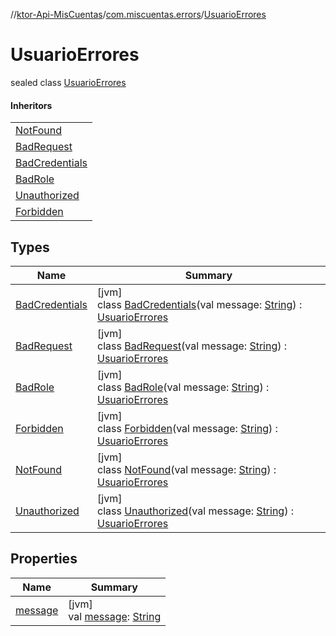 //[ktor-Api-MisCuentas](../../../index.md)/[com.miscuentas.errors](../index.md)/[UsuarioErrores](index.md)

# UsuarioErrores

sealed class [UsuarioErrores](index.md)

#### Inheritors

| |
|---|
| [NotFound](-not-found/index.md) |
| [BadRequest](-bad-request/index.md) |
| [BadCredentials](-bad-credentials/index.md) |
| [BadRole](-bad-role/index.md) |
| [Unauthorized](-unauthorized/index.md) |
| [Forbidden](-forbidden/index.md) |

## Types

| Name | Summary |
|---|---|
| [BadCredentials](-bad-credentials/index.md) | [jvm]<br>class [BadCredentials](-bad-credentials/index.md)(val message: [String](https://kotlinlang.org/api/latest/jvm/stdlib/kotlin/-string/index.html)) : [UsuarioErrores](index.md) |
| [BadRequest](-bad-request/index.md) | [jvm]<br>class [BadRequest](-bad-request/index.md)(val message: [String](https://kotlinlang.org/api/latest/jvm/stdlib/kotlin/-string/index.html)) : [UsuarioErrores](index.md) |
| [BadRole](-bad-role/index.md) | [jvm]<br>class [BadRole](-bad-role/index.md)(val message: [String](https://kotlinlang.org/api/latest/jvm/stdlib/kotlin/-string/index.html)) : [UsuarioErrores](index.md) |
| [Forbidden](-forbidden/index.md) | [jvm]<br>class [Forbidden](-forbidden/index.md)(val message: [String](https://kotlinlang.org/api/latest/jvm/stdlib/kotlin/-string/index.html)) : [UsuarioErrores](index.md) |
| [NotFound](-not-found/index.md) | [jvm]<br>class [NotFound](-not-found/index.md)(val message: [String](https://kotlinlang.org/api/latest/jvm/stdlib/kotlin/-string/index.html)) : [UsuarioErrores](index.md) |
| [Unauthorized](-unauthorized/index.md) | [jvm]<br>class [Unauthorized](-unauthorized/index.md)(val message: [String](https://kotlinlang.org/api/latest/jvm/stdlib/kotlin/-string/index.html)) : [UsuarioErrores](index.md) |

## Properties

| Name | Summary |
|---|---|
| [message](message.md) | [jvm]<br>val [message](message.md): [String](https://kotlinlang.org/api/latest/jvm/stdlib/kotlin/-string/index.html) |
